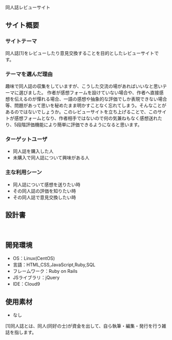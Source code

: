 # <!--ここにアプリ名を入力-->
同人誌レビューサイト
​
## サイト概要
### サイトテーマ
<!--何を『目的』とし、どのような『分類』なのかを簡潔に書く-->
同人誌[1]をレビューしたり意見交換することを目的としたレビューサイトです。
​
### テーマを選んだ理由
<!--なぜこのようなテーマにしたかを説明する-->
趣味で同人誌の収集をしていますが、こうした交流の場があればいいなと思いテーマに選びました。
作者が感想フォームを設けていない場合や、作者へ直接感想を伝えるのが憚れる場合、一語の感想や抽象的な評価でしか表現できない場合等、問題があって思いを秘めたまま明かすことなく忘れてしまう。そんなことがあるのではないでしょうか。このレビューサイトを立ち上げることで、このサイトが感想フォームとなり、作者相手ではないので何の気兼ねもなく感想送れたり、5段階評価機能により簡単に評価できるようになると思います。
​
### ターゲットユーザ
<!--誰に使ってもらうかを具体的に記載する-->
- 同人誌を購入した人
- 未購入で同人誌について興味がある人
​
### 主な利用シーン
<!--どのような時に使うのかの状況を記載すること-->
- 同人誌について感想を送りたい時
- その同人誌の評価を知りたい時
- その同人誌で意見交換したい時
​
## 設計書
<!--テーマを設定・提出する時点では不要です-->
​
## 開発環境
- OS：Linux(CentOS)
- 言語：HTML,CSS,JavaScript,Ruby,SQL
- フレームワーク：Ruby on Rails
- JSライブラリ：jQuery
- IDE：Cloud9
​
## 使用素材
- なし

[1]同人誌とは、同人(同好の士)が資金を出して、自ら執筆・編集・発行を行う雑誌を指します。
